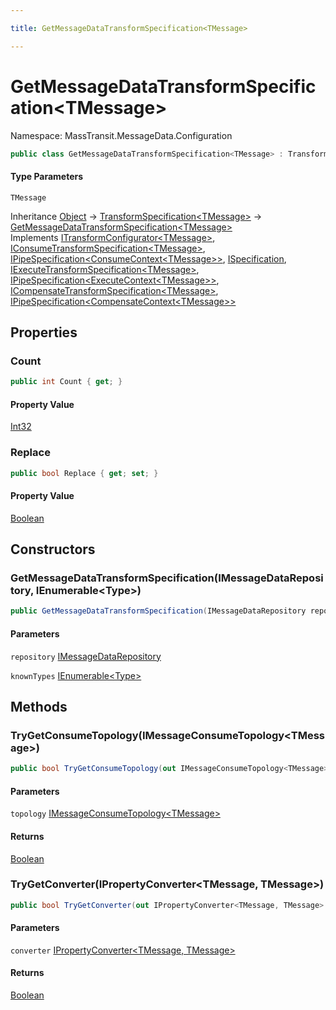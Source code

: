 ```yaml
---

title: GetMessageDataTransformSpecification<TMessage>

---
```


# GetMessageDataTransformSpecification\<TMessage\>

Namespace: MassTransit.MessageData.Configuration

```csharp
public class GetMessageDataTransformSpecification<TMessage> : TransformSpecification<TMessage>, ITransformConfigurator<TMessage>, IConsumeTransformSpecification<TMessage>, IPipeSpecification<ConsumeContext<TMessage>>, ISpecification, IExecuteTransformSpecification<TMessage>, IPipeSpecification<ExecuteContext<TMessage>>, ICompensateTransformSpecification<TMessage>, IPipeSpecification<CompensateContext<TMessage>>
```

#### Type Parameters

`TMessage`<br/>

Inheritance [Object](https://learn.microsoft.com/en-us/dotnet/api/system.object) → [TransformSpecification\<TMessage\>](../masstransit-configuration/transformspecification-1) → [GetMessageDataTransformSpecification\<TMessage\>](../masstransit-messagedata-configuration/getmessagedatatransformspecification-1)<br/>
Implements [ITransformConfigurator\<TMessage\>](../masstransit/itransformconfigurator-1), [IConsumeTransformSpecification\<TMessage\>](../masstransit-configuration/iconsumetransformspecification-1), [IPipeSpecification\<ConsumeContext\<TMessage\>\>](../../masstransit-abstractions/masstransit-configuration/ipipespecification-1), [ISpecification](../../masstransit-abstractions/masstransit/ispecification), [IExecuteTransformSpecification\<TMessage\>](../masstransit-configuration/iexecutetransformspecification-1), [IPipeSpecification\<ExecuteContext\<TMessage\>\>](../../masstransit-abstractions/masstransit-configuration/ipipespecification-1), [ICompensateTransformSpecification\<TMessage\>](../masstransit-configuration/icompensatetransformspecification-1), [IPipeSpecification\<CompensateContext\<TMessage\>\>](../../masstransit-abstractions/masstransit-configuration/ipipespecification-1)

## Properties

### **Count**

```csharp
public int Count { get; }
```

#### Property Value

[Int32](https://learn.microsoft.com/en-us/dotnet/api/system.int32)<br/>

### **Replace**

```csharp
public bool Replace { get; set; }
```

#### Property Value

[Boolean](https://learn.microsoft.com/en-us/dotnet/api/system.boolean)<br/>

## Constructors

### **GetMessageDataTransformSpecification(IMessageDataRepository, IEnumerable\<Type\>)**

```csharp
public GetMessageDataTransformSpecification(IMessageDataRepository repository, IEnumerable<Type> knownTypes)
```

#### Parameters

`repository` [IMessageDataRepository](../../masstransit-abstractions/masstransit/imessagedatarepository)<br/>

`knownTypes` [IEnumerable\<Type\>](https://learn.microsoft.com/en-us/dotnet/api/system.collections.generic.ienumerable-1)<br/>

## Methods

### **TryGetConsumeTopology(IMessageConsumeTopology\<TMessage\>)**

```csharp
public bool TryGetConsumeTopology(out IMessageConsumeTopology<TMessage> topology)
```

#### Parameters

`topology` [IMessageConsumeTopology\<TMessage\>](../../masstransit-abstractions/masstransit/imessageconsumetopology-1)<br/>

#### Returns

[Boolean](https://learn.microsoft.com/en-us/dotnet/api/system.boolean)<br/>

### **TryGetConverter(IPropertyConverter\<TMessage, TMessage\>)**

```csharp
public bool TryGetConverter(out IPropertyConverter<TMessage, TMessage> converter)
```

#### Parameters

`converter` [IPropertyConverter\<TMessage, TMessage\>](../masstransit-initializers/ipropertyconverter-2)<br/>

#### Returns

[Boolean](https://learn.microsoft.com/en-us/dotnet/api/system.boolean)<br/>
